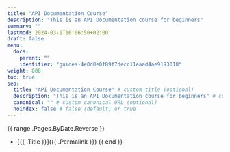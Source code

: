 ```yaml
---
title: "API Documentation Course"
description: "This is an API Documentation course for beginners"
summary: ""
lastmod: 2024-03-1T16:06:50+02:00
draft: false
menu:
  docs:
    parent: ""
    identifier: "guides-4e0d0e0f89f7decc11eaad4ae9193018"
weight: 800
toc: true
seo:
  title: "API Documentation Course" # custom title (optional)
  description: "This is an API Documentation course for beginners" # custom description (recommended)
  canonical: "" # custom canonical URL (optional)
  noindex: false # false (default) or true
---
```


{{ range .Pages.ByDate.Reverse }}

- [{{ .Title }}]({{ .Permalink }})
  {{ end }}
  <script async src="https://pagead2.googlesyndication.com/pagead/js/adsbygoogle.js?client=ca-pub-5378239849378753"
       crossorigin="anonymous"></script>
  <ins class="adsbygoogle"
       style="display:block; text-align:center;"
       data-ad-layout="in-article"
       data-ad-format="fluid"
       data-ad-client="ca-pub-5378239849378753"
       data-ad-slot="8846640451"></ins>
  <script>
       (adsbygoogle = window.adsbygoogle || []).push({});
  </script>

